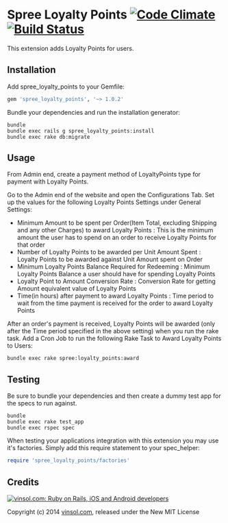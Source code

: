 Spree Loyalty Points [![Code Climate](https://codeclimate.com/github/vinsol/spree-loyalty-points.png)](https://codeclimate.com/github/vinsol/spree-loyalty-points) [![Build Status](https://travis-ci.org/vinsol/spree-loyalty-points.png?branch=master)](https://travis-ci.org/vinsol/spree-loyalty-points)
====================

This extension adds Loyalty Points for users.


Installation
------------

Add spree_loyalty_points to your Gemfile:

```ruby
gem 'spree_loyalty_points', '~> 1.0.2'
```

Bundle your dependencies and run the installation generator:

```shell
bundle
bundle exec rails g spree_loyalty_points:install
bundle exec rake db:migrate
```

Usage
-----

From Admin end, create a payment method of LoyaltyPoints type for payment with Loyalty Points.

Go to the Admin end of the website and open the Configurations Tab. Set up the values for the following Loyalty Points Settings under General Settings:

* Minimum Amount to be spent per Order(Item Total, excluding Shipping and any other Charges) to award Loyalty Points : This is the minimum amount the user has to spend on an order to receive Loyalty Points for that order
* Number of Loyalty Points to be awarded per Unit Amount Spent : Loyalty Points to be awarded against Unit Amount spent on Order
* Minimum Loyalty Points Balance Required for Redeeming : Minimum Loyalty Points Balance a user should have for spending Loyalty Points
* Loyalty Point to Amount Conversion Rate : Conversion Rate for getting Amount equivalent value of Loyalty Points
* Time(in hours) after payment to award Loyalty Points : Time period to wait from the time payment is received for the order to award Loyalty Points

After an order's payment is received, Loyalty Points will be awarded (only after the Time period specified in the above setting) when you run the rake task.
Add a Cron Job to run the following Rake Task to Award Loyalty Points to Users:

```shell
bundle exec rake spree:loyalty_points:award
```

Testing
-------

Be sure to bundle your dependencies and then create a dummy test app for the specs to run against.

```shell
bundle
bundle exec rake test_app
bundle exec rspec spec
```

When testing your applications integration with this extension you may use it's factories.
Simply add this require statement to your spec_helper:

```ruby
require 'spree_loyalty_points/factories'
```


Credits
-------

[![vinsol.com: Ruby on Rails, iOS and Android developers](http://vinsol.com/vin_logo.png "Ruby on Rails, iOS and Android developers")](http://vinsol.com)

Copyright (c) 2014 [vinsol.com](http://vinsol.com "Ruby on Rails, iOS and Android developers"), released under the New MIT License
